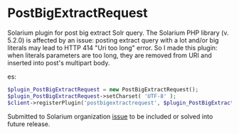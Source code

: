 # PostBigExtractRequest
Solarium plugin for post big extract Solr query. The Solarium PHP library (v. 5.2.0) is affected by an issue: posting extract query with a lot and/or big literals may lead to HTTP 414 "Uri too long" error. So I made this plugin: when literals parameters are too long, they are removed from URI and inserted into post's multipart body.

es:
```PHP
$plugin_PostBigExtractRequest = new PostBigExtractRequest();
$plugin_PostBigExtractRequest->setCharset( 'UTF-8' );
$client->registerPlugin('postbigextractrequest', $plugin_PostBigExtractRequest);
```


Submitted to Solarium organization
[issue](https://github.com/solariumphp/solarium/issues/794) to be included or solved into future release.
